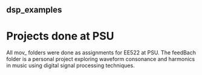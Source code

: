 ## dsp_examples

# Projects done at PSU

All mov_ folders were done as assignments for EE522 at PSU. The feedBach folder is a personal project exploring waveform consonance and harmonics in music using digital signal processing techniques.
